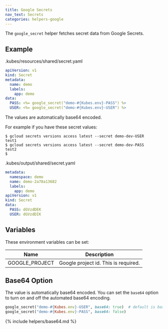 ```yaml
---
title: Google Secrets
nav_text: Secrets
categories: helpers-google
---
```


The `google_secret` helper fetches secret data from Google Secrets.

## Example

.kubes/resources/shared/secret.yaml

```yaml
apiVersion: v1
kind: Secret
metadata:
  name: demo
  labels:
    app: demo
data:
  PASS: <%= google_secret("demo-#{Kubes.env}-PASS") %>
  USER: <%= google_secret("demo-#{Kubes.env}-USER") %>
```

The values are automatically base64 encoded.

For example if you have these secret values:

    $ gcloud secrets versions access latest --secret demo-dev-USER
    test1
    $ gcloud secrets versions access latest --secret demo-dev-PASS
    test2
    $

.kubes/output/shared/secret.yaml

```yaml
metadata:
  namespace: demo
  name: demo-2a78a13682
  labels:
    app: demo
apiVersion: v1
kind: Secret
data:
  PASS: dGVzdDEK
  USER: dGVzdDIK
```

## Variables

These environment variables can be set:

Name | Description
---|---
GOOGLE_PROJECT | Google project id. This is required.

## Base64 Option

The value is automatically base64 encoded. You can set the `base64` option to turn on and off the automated base64 encoding.

```ruby
google_secret("demo-#{Kubes.env}-USER", base64: true)  # default is base64=true
google_secret("demo-#{Kubes.env}-PASS", base64: false)
```

{% include helpers/base64.md %}
